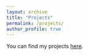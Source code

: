 ```yaml
---
layout: archive
title: "Projects"
permalink: /projects/
author_profile: true
---
```


You can find my projects [here](http://ixa.eus/node/8514/12).
